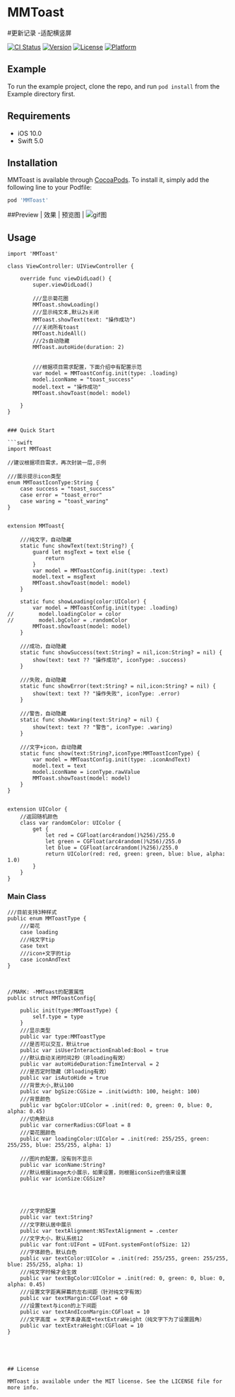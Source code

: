 

# MMToast

#更新记录
-适配横竖屏

[![CI Status](https://img.shields.io/travis/luckyBoy/MMToast.svg?style=flat)](https://travis-ci.org/luckyBoy/MMToast)
[![Version](https://img.shields.io/cocoapods/v/MMToast.svg?style=flat)](https://cocoapods.org/pods/MMToast)
[![License](https://img.shields.io/cocoapods/l/MMToast.svg?style=flat)](https://cocoapods.org/pods/MMToast)
[![Platform](https://img.shields.io/cocoapods/p/MMToast.svg?style=flat)](https://cocoapods.org/pods/MMToast)

## Example

To run the example project, clone the repo, and run `pod install` from the Example directory first.

## Requirements
- iOS 10.0
- Swift 5.0

## Installation

MMToast is available through [CocoaPods](https://cocoapods.org). To install
it, simply add the following line to your Podfile:

```ruby
pod 'MMToast'
```


##Preview
| 效果  | 预览图 |
![gif图](https://github.com/lxm1799/MMToast/blob/master/pic/pic123.gif)

## Usage

```
import 'MMToast'

class ViewController: UIViewController {

    override func viewDidLoad() {
        super.viewDidLoad()

        ///显示菊花圈
        MMToast.showLoading()
        ///显示纯文本,默认2s关闭
        MMToast.showText(text: "操作成功")
        ///关闭所有toast
        MMToast.hideAll()
        ///2s自动隐藏
        MMToast.autoHide(duration: 2)
        
        
        ///根据项目需求配置，下面介绍中有配置示范
        var model = MMToastConfig.init(type: .loading)
        model.iconName = "toast_success"
        model.text = "操作成功"
        MMToast.showToast(model: model)
        
    }
}


### Quick Start

```swift
import MMToast

//建议根据项目需求，再次封装一层,示例

///展示提示icon类型
enum MMToastIconType:String {
    case success = "toast_success"
    case error = "toast_error"
    case waring = "toast_waring"
}


extension MMToast{

    ///纯文字，自动隐藏
    static func showText(text:String?) {
        guard let msgText = text else {
            return
        }
        var model = MMToastConfig.init(type: .text)
        model.text = msgText
        MMToast.showToast(model: model)
    }

    static func showLoading(color:UIColor) {
        var model = MMToastConfig.init(type: .loading)
//        model.loadingColor = color
//        model.bgColor = .randomColor
        MMToast.showToast(model: model)
    }

    ///成功，自动隐藏
    static func showSuccess(text:String? = nil,icon:String? = nil) {
        show(text: text ?? "操作成功", iconType: .success)
    }

    ///失败，自动隐藏
    static func showError(text:String? = nil,icon:String? = nil) {
        show(text: text ?? "操作失败", iconType: .error)
    }

    ///警告，自动隐藏
    static func showWaring(text:String? = nil) {
        show(text: text ?? "警告", iconType: .waring)
    }

    ///文字+icon，自动隐藏
    static func show(text:String?,iconType:MMToastIconType) {
        var model = MMToastConfig.init(type: .iconAndText)
        model.text = text
        model.iconName = iconType.rawValue
        MMToast.showToast(model: model)
    }
}


extension UIColor {
    //返回随机颜色
    class var randomColor: UIColor {
        get {
            let red = CGFloat(arc4random()%256)/255.0
            let green = CGFloat(arc4random()%256)/255.0
            let blue = CGFloat(arc4random()%256)/255.0
            return UIColor(red: red, green: green, blue: blue, alpha: 1.0)
        }
    }
}
```




### Main Class 


```
///目前支持3种样式
public enum MMToastType {
    ///菊花
    case loading
    ///纯文字tip
    case text
    ///icon+文字的tip
    case iconAndText
}



//MARK: -MMToast的配置属性
public struct MMToastConfig{
    
    public init(type:MMToastType) {
        self.type = type
    }
    ///显示类型
    public var type:MMToastType
    ///是否可以交互，默认true
    public var isUserInteractionEnabled:Bool = true
    ///默认自动关闭时间2秒（非loading有效）
    public var autoHideDuration:TimeInterval = 2
    ///是否定时隐藏（非loading有效）
    public var isAutoHide = true
    ///背景大小,默认100
    public var bgSize:CGSize = .init(width: 100, height: 100)
    ///背景颜色
    public var bgColor:UIColor = .init(red: 0, green: 0, blue: 0, alpha: 0.45)
    ///切角默认8
    public var cornerRadius:CGFloat = 8
    ///菊花圈颜色
    public var loadingColor:UIColor = .init(red: 255/255, green: 255/255, blue: 255/255, alpha: 1)
    
    ///图片的配置，没有则不显示
    public var iconName:String?
    ///默认根据image大小展示，如果设置，则根据iconSize的值来设置
    public var iconSize:CGSize?
    

    
    
    ///文字的配置
    public var text:String?
    ///文字默认居中展示
    public var textAlignment:NSTextAlignment = .center
    ///文字大小，默认系统12
    public var font:UIFont = UIFont.systemFont(ofSize: 12)
    ///字体颜色，默认白色
    public var textColor:UIColor = .init(red: 255/255, green: 255/255, blue: 255/255, alpha: 1)
    ///纯文字时候才会生效
    public var textBgColor:UIColor = .init(red: 0, green: 0, blue: 0, alpha: 0.45)
    ///设置文字距离屏幕的左右间距（针对纯文字有效）
    public var textMargin:CGFloat = 60
    ///设置text与icon的上下间距
    public var textAndIconMargin:CGFloat = 10
    ///文字高度 = 文字本身高度+textExtraHeight（纯文字下为了设置圆角）
    public var textExtraHeight:CGFloat = 10
}





## License

MMToast is available under the MIT license. See the LICENSE file for more info.
